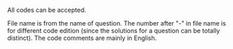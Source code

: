 All codes can be accepted.

File name is from the name of question. The number after "-" in file name is for different code edition (since the solutions for a question can be totally distinct). The code comments are mainly in English.